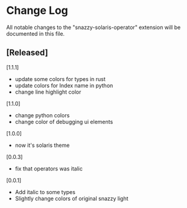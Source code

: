 # Change Log

All notable changes to the "snazzy-solaris-operator" extension will be documented in this file.

## [Released]

[1.1.1]

- update some colors for types in rust
- update colors for Index name in python
- change line highlight color

[1.1.0]

- change python colors
- change color of debugging ui elements

[1.0.0]

- now it's solaris theme

[0.0.3]

- fix that operators was italic

[0.0.1]

- Add italic to some types
- Slightly change colors of original snazzy light
